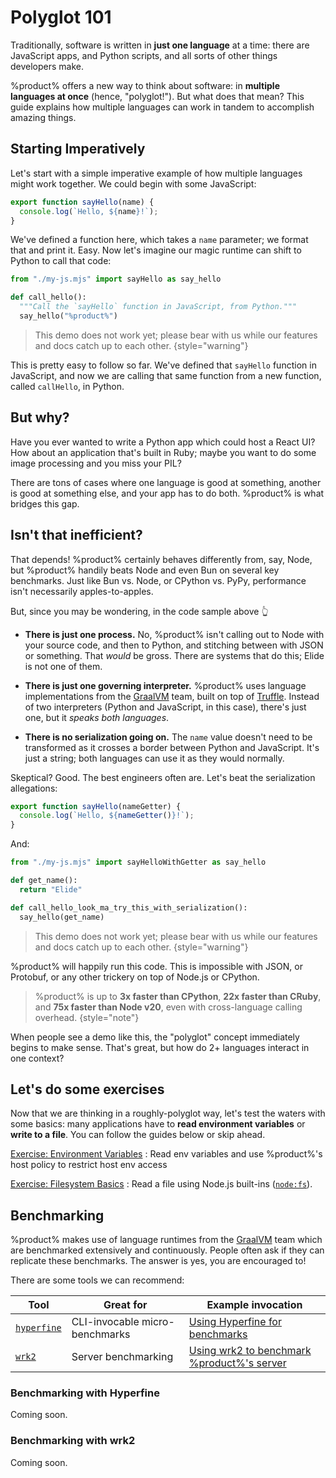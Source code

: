 # Polyglot 101

Traditionally, software is written in **just one language** at a time: there are JavaScript apps, and
Python scripts, and all sorts of other things developers make.

%product% offers a new way to think about software: in **multiple languages at once** (hence, "polyglot!"). But what
does that mean? This guide explains how multiple languages can work in tandem to accomplish amazing things.

## Starting Imperatively

Let's start with a simple imperative example of how multiple languages might work together. We could begin with some
JavaScript:

```Javascript
export function sayHello(name) {
  console.log(`Hello, ${name}!`);
}
```

We've defined a function here, which takes a `name` parameter; we format that and print it. Easy. Now let's imagine our
magic runtime can shift to Python to call that code:

```Python
from "./my-js.mjs" import sayHello as say_hello

def call_hello():
  """Call the `sayHello` function in JavaScript, from Python."""
  say_hello("%product%")
```

> This demo does not work yet; please bear with us while our features and docs catch up to each other.
> {style="warning"}

This is pretty easy to follow so far. We've defined that `sayHello` function in JavaScript, and now we are calling that
same function from a new function, called `callHello`, in Python.

## But why?

Have you ever wanted to write a Python app which could host a React UI? How about an application that's built in Ruby;
maybe you want to do some image processing and you miss your PIL?

There are tons of cases where one language is good at something, another is good at something else, and your app has to
do both. %product% is what bridges this gap.

## Isn't that inefficient?

That depends! %product% certainly behaves differently from, say, Node, but %product% handily beats Node and even Bun on
several key benchmarks. Just like Bun vs. Node, or CPython vs. PyPy, performance isn't necessarily apples-to-apples.

But, since you may be wondering, in the code sample above 👆

- **There is just one process.** No, %product% isn't calling out to Node with your source code, and then to Python, and
  stitching between with JSON or something. That _would_ be gross. There are systems that do this; Elide is not one
  of them.

- **There is just one governing interpreter.** %product% uses language implementations from the
  [GraalVM](https://graalvm.org) team, built on top of
  [Truffle](https://www.graalvm.org/latest/graalvm-as-a-platform/language-implementation-framework/). Instead of two
  interpreters (Python and JavaScript, in this case), there's just one, but it _speaks both languages_.

- **There is no serialization going on.** The `name` value doesn't need to be transformed as it crosses a border between
  Python and JavaScript. It's just a string; both languages can use it as they would normally.

Skeptical? Good. The best engineers often are. Let's beat the serialization allegations:

```Javascript
export function sayHello(nameGetter) {
  console.log(`Hello, ${nameGetter()}!`);
}
```

And:

```Python
from "./my-js.mjs" import sayHelloWithGetter as say_hello

def get_name():
  return "Elide"

def call_hello_look_ma_try_this_with_serialization():
  say_hello(get_name)
```

> This demo does not work yet; please bear with us while our features and docs catch up to each other.
> {style="warning"}

%product% will happily run this code. This is impossible with JSON, or Protobuf, or any other trickery on top of Node.js
or CPython.

> %product% is up to **3x faster than CPython**, **22x faster than CRuby**, and **75x faster than Node v20**, even with
> cross-language calling overhead.
> {style="note"}

When people see a demo like this, the "polyglot" concept immediately begins to make sense. That's great, but how do 2+
languages interact in one context?

## Let's do some exercises

Now that we are thinking in a roughly-polyglot way, let's test the waters with some basics: many applications have to
**read environment variables** or **write to a file**. You can follow the guides below or skip ahead.

[Exercise: Environment Variables](101-Environment.md)
: Read env variables and use %product%'s host policy to restrict host env access

[Exercise: Filesystem Basics](101-Filesystem.md)
: Read a file using Node.js built-ins ([`node:fs`](https://nodejs.org/api/fs.html)).

## Benchmarking

%product% makes use of language runtimes from the [GraalVM](https://graalvm.org) team which are benchmarked extensively
and continuously. People often ask if they can replicate these benchmarks. The answer is yes, you are encouraged to!

There are some tools we can recommend:

| Tool                                                | Great for                      | Example invocation                                                    |
|-----------------------------------------------------|--------------------------------|-----------------------------------------------------------------------|
| [`hyperfine`](https://github.com/sharkdp/hyperfine) | CLI-invocable micro-benchmarks | [Using Hyperfine for benchmarks](#benchmarking-with-hyperfine)        |
| [`wrk2`]( https://github.com/giltene/wrk2)          | Server benchmarking            | [Using wrk2 to benchmark %product%'s server](#benchmarking-with-wrk2) |

### Benchmarking with Hyperfine

Coming soon.

### Benchmarking with wrk2

Coming soon.
